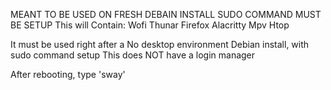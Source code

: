 MEANT TO BE USED ON FRESH DEBAIN INSTALL
SUDO COMMAND MUST BE SETUP
This will Contain:
  Wofi
  Thunar
  Firefox
  Alacritty
  Mpv
  Htop 

It must be used right after  a No desktop environment Debian install, with sudo command setup
This does NOT have a login manager

After rebooting, type 'sway' 
